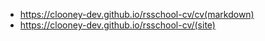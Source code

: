 * https://clooney-dev.github.io/rsschool-cv/cv(markdown)
* https://clooney-dev.github.io/rsschool-cv/(site)

